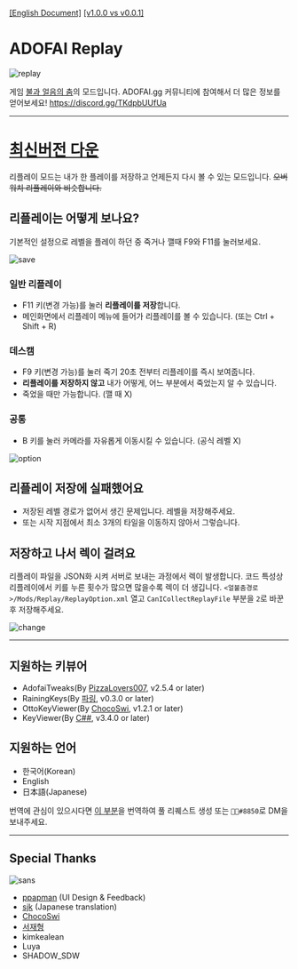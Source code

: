 [[English Document]](https://github.com/NoBrain0917/ADOFAI-Replay/blob/master/english_doc.md)
[[v1.0.0 vs v0.0.1]](https://github.com/NoBrain0917/ADOFAI-Replay/blob/master/compare.md)

# ADOFAI Replay

![replay](https://github.com/NoBrain0917/Replay/blob/master/Resource/adofai.gif?raw=true)

게임 [불과 얼음의 춤](https://store.steampowered.com/app/977950/A_Dance_of_Fire_and_Ice/)의 모드입니다.
ADOFAI.gg 커뮤니티에 참여해서 더 많은 정보를 얻어보세요! https://discord.gg/TKdpbUUfUa

---

# [최신버전 다운](https://github.com/NoBrain0917/Replay/releases)

리플레이 모드는 내가 한 플레이를 저장하고 언제든지 다시 볼 수 있는 모드입니다. ~~오버워치 리플레이와 비슷합니다.~~

## 리플레이는 어떻게 보나요?
기본적인 설정으로 레벨을 플레이 하던 중 죽거나 깰때 F9와 F11를 눌러보세요.

![save](https://github.com/NoBrain0917/Replay/blob/master/Resource/save.png?raw=true)

### 일반 리플레이
 - F11 키(변경 가능)를 눌러 **리플레이를 저장**합니다.
 - 메인화면에서 리플레이 메뉴에 들어가 리플레이를 볼 수 있습니다. (또는 Ctrl + Shift + R)

### 데스캠
 - F9 키(변경 가능)를 눌러 죽기 20초 전부터 리플레이를 즉시 보여줍니다.
 - **리플레이를 저장하지 않고** 내가 어떻게, 어느 부분에서 죽었는지 알 수 있습니다.
 - 죽었을 때만 가능합니다. (깰 때 X)

### 공통
 - B 키를 눌러 카메라를 자유롭게 이동시킬 수 있습니다. (공식 레벨 X)


![option](https://github.com/NoBrain0917/Replay/blob/master/Resource/option.png?raw=true)

## 리플레이 저장에 실패했어요
 - 저장된 레벨 경로가 없어서 생긴 문제입니다. 레벨을 저장해주세요.
 - 또는 시작 지점에서 최소 3개의 타일을 이동하지 않아서 그렇습니다.

## 저장하고 나서 렉이 걸려요
리플레이 파일을 JSON화 시켜 서버로 보내는 과정에서 렉이 발생합니다.
코드 특성상 리플레이에서 키를 누른 횟수가 많으면 많을수록 렉이 더 생깁니다.
`<얼불춤경로>/Mods/Replay/ReplayOption.xml` 열고 `CanICollectReplayFile` 부분을 `2`로 바꾼후 저장해주세요.

![change](https://github.com/NoBrain0917/Replay/blob/master/Resource/change.png?raw=true)

---

## 지원하는 키뷰어
- AdofaiTweaks(By [PizzaLovers007](https://github.com/PizzaLovers007), v2.5.4 or later)
- RainingKeys(By [파링](https://github.com/pikokr), v0.3.0 or later)
- OttoKeyViewer(By [ChocoSwi](https://github.com/Sweet-Swi), v1.2.1 or later)
- KeyViewer(By [C##](https://github.com/c3nb), v3.4.0 or later)


## 지원하는 언어
- 한국어(Korean)
- English
- 日本語(Japanese)

번역에 관심이 있으시다면 [이 부분](https://github.com/NoBrain0917/ADOFAI-Replay/blob/master/Replay/Languages/Korean.cs)을 번역하여 풀 리퀘스트 생성 또는 `᲼᲼#8850`로 DM을 보내주세요.

---

## Special Thanks
![sans](https://github.com/NoBrain0917/Replay/blob/master/Resource/specialtanks.gif?raw=true)
- [ppapman](https://github.com/ppapman1) (UI Design & Feedback)
- [sjk](https://github.com/sjkim04) (Japanese translation)
- [ChocoSwi](https://github.com/Sweet-Swi)
- [서재형](https://github.com/tjwogud)
- kimkealean
- Luya
- SHADOW_SDW
